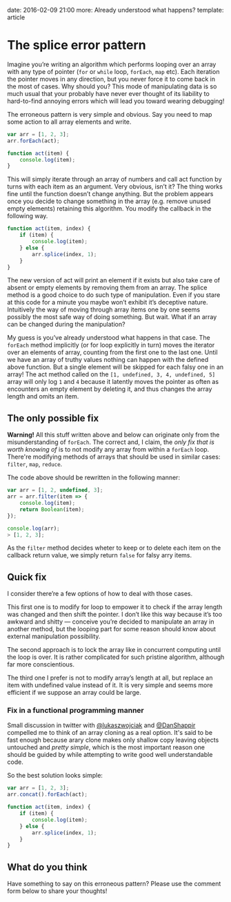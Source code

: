 date: 2016-02-09 21:00
more: Already understood what happens?
template: article

# The splice error pattern

Imagine you’re writing an algorithm which performs looping over an array with any type of pointer (`for` or `while` loop, `forEach`, `map` etc). Each iteration the pointer moves in any direction, but you never force it to come back in the most of cases. Why should you? This mode of manipulating data is so much usual that your probably have never ever thought of its liability to hard-to-find annoying errors which will lead you toward wearing debugging!

The erroneous pattern is very simple and obvious. Say you need to map some action to all array elements and write.

```javascript
var arr = [1, 2, 3];
arr.forEach(act);

function act(item) {
	console.log(item);
}
```

This will simply iterate through an array of numbers and call act function by turns with each item as an argument. Very obvious, isn’t it? The thing works fine until the function doesn’t change anything. But the problem appears once you decide to change something in the array (e.g. remove unused empty elements) retaining this algorithm. You modify the callback in the following way.

```javascript
function act(item, index) {
	if (item) {
		console.log(item);
	} else {
		arr.splice(index, 1);
	}
}
```

The new version of act will print an element if it exists but also take care of absent or empty elements by removing them from an array. The splice method is a good choice to do such type of manipulation. Even if you stare at this code for a minute you maybe won’t exhibit it’s deceptive nature. Intuitively the way of moving through array items one by one seems possibly the most safe way of doing something. But wait. What if an array can be changed during the manipulation?

My guess is you’ve already understood what happens in that case. The `forEach` method implicitly (or for loop explicitly in turn) moves the iterator over an elements of array, counting from the first one to the last one. Until we have an array of truthy values nothing can happen with the defined above function. But a single element will be skipped for each falsy one in an array! The act method called on the `[1, undefined, 3, 4, undefined, 5]` array will only log `1` and `4` because it latently moves the pointer as often as encounters an empty element by deleting it, and thus changes the array length and omits an item.

## The only possible fix

**Warning!** All this stuff written above and below can originate only from the misunderstanding of `forEach`. The correct and, I claim, the _only fix that is worth knowing of_ is to not modify any array from within a `forEach` loop. There're modifying methods of arrays that should be used in similar cases: `filter`, `map`, `reduce`.

The code above should be rewritten in the following manner:

```javascript
var arr = [1, 2, undefined, 3];
arr = arr.filter(item => {
	console.log(item);
	return Boolean(item);
});

console.log(arr);
> [1, 2, 3];
```

As the `filter` method decides wheter to keep or to delete each item on the callback return value, we simply return `false` for falsy arry items.

## Quick fix

I consider there’re a few options of how to deal with those cases.

This first one is to modify for loop to empower it to check if the array length was changed and then shift the pointer. I don’t like this way because it’s too awkward and shitty — conceive you’re decided to manipulate an array in another method, but the looping part for some reason should know about external manipulation possibility.

The second approach is to lock the array like in concurrent computing until the loop is over. It is rather complicated for such pristine algorithm, although far more conscientious.

The third one I prefer is not to modify array’s length at all, but replace an item with undefined value instead of it. It is very simple and seems more efficient if we suppose an array could be large.


### Fix in a functional programming manner

Small discussion in twitter with [@lukaszwojciak](//twitter.com/lukaszwojciak) and [@DanShappir](//twitter.com/DanShappir) compelled me to think of an array cloning as a real option. It's said to be fast enough because arary clone makes only shallow copy leaving objects untouched and _pretty simple_, which is the most important reason one should be guided by while attempting to write good well understandable code.

So the best solution looks simple:

```javascript
var arr = [1, 2, 3];
arr.concat().forEach(act);

function act(item, index) {
	if (item) {
		console.log(item);
	} else {
		arr.splice(index, 1);
	}
}
```

## What do you think
Have something to say on this erroneous pattern? Please use the comment form below to share your thoughts!